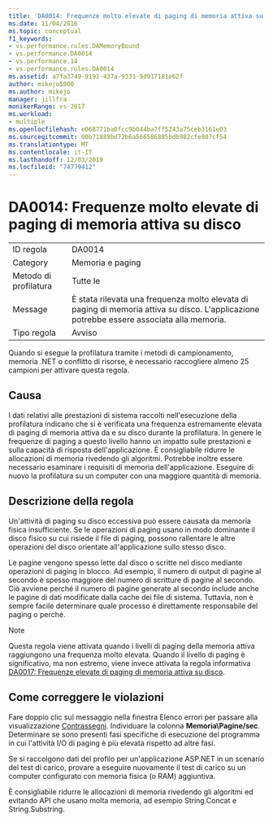 ```yaml
---
title: 'DA0014: Frequenze molto elevate di paging di memoria attiva su disco | Microsoft Docs'
ms.date: 11/04/2016
ms.topic: conceptual
f1_keywords:
- vs.performance.rules.DAMemoryBound
- vs.performance.DA0014
- vs.performance.14
- vs.performance.rules.DA0014
ms.assetid: a7fa3749-9191-437a-9331-9d917181e62f
author: mikejo5000
ms.author: mikejo
manager: jillfra
monikerRange: vs-2017
ms.workload:
- multiple
ms.openlocfilehash: e068771ba0fcc9b044ba7ff5243a75ceb3161e03
ms.sourcegitcommit: 00b71889bd72b6a566586885bdb982cfe807cf54
ms.translationtype: MT
ms.contentlocale: it-IT
ms.lasthandoff: 12/03/2019
ms.locfileid: "74779412"
---
```

# <a name="da0014-extremely-high-rates-of-paging-active-memory-to-disk"></a>DA0014: Frequenze molto elevate di paging di memoria attiva su disco

|||
|-|-|
|ID regola|DA0014|
|Category|Memoria e paging|
|Metodo di profilatura|Tutte le|
|Message|È stata rilevata una frequenza molto elevata di paging di memoria attiva su disco. L'applicazione potrebbe essere associata alla memoria.|
|Tipo regola|Avviso|

 Quando si esegue la profilatura tramite i metodi di campionamento, memoria .NET o conflitto di risorse, è necessario raccogliere almeno 25 campioni per attivare questa regola.

## <a name="cause"></a>Causa
 I dati relativi alle prestazioni di sistema raccolti nell'esecuzione della profilatura indicano che si è verificata una frequenza estremamente elevata di paging di memoria attiva da e su disco durante la profilatura. In genere le frequenze di paging a questo livello hanno un impatto sulle prestazioni e sulla capacità di risposta dell'applicazione. È consigliabile ridurre le allocazioni di memoria rivedendo gli algoritmi. Potrebbe inoltre essere necessario esaminare i requisiti di memoria dell'applicazione. Eseguire di nuovo la profilatura su un computer con una maggiore quantità di memoria.

## <a name="rule-description"></a>Descrizione della regola
 Un'attività di paging su disco eccessiva può essere causata da memoria fisica insufficiente. Se le operazioni di paging usano in modo dominante il disco fisico su cui risiede il file di paging, possono rallentare le altre operazioni del disco orientate all'applicazione sullo stesso disco.

 Le pagine vengono spesso lette dal disco o scritte nel disco mediante operazioni di paging in blocco. Ad esempio, il numero di output di pagine al secondo è spesso maggiore del numero di scritture di pagine al secondo. Ciò avviene perché il numero di pagine generate al secondo include anche le pagine di dati modificate dalla cache dei file di sistema. Tuttavia, non è sempre facile determinare quale processo è direttamente responsabile del paging o perché.

> [!NOTE]
> Questa regola viene attivata quando i livelli di paging della memoria attiva raggiungono una frequenza molto elevata. Quando il livello di paging è significativo, ma non estremo, viene invece attivata la regola informativa [DA0017: Frequenze elevate di paging di memoria attiva su disco](../profiling/da0017-high-rates-of-paging-active-memory-to-disk.md).

## <a name="how-to-fix-violations"></a>Come correggere le violazioni
 Fare doppio clic sul messaggio nella finestra Elenco errori per passare alla visualizzazione [Contrassegni](../profiling/marks-view.md). Individuare la colonna **Memoria\Pagine/sec**. Determinare se sono presenti fasi specifiche di esecuzione del programma in cui l'attività I/O di paging è più elevata rispetto ad altre fasi.

 Se si raccolgono dati del profilo per un'applicazione ASP.NET in un scenario del test di carico, provare a eseguire nuovamente il test di carico su un computer configurato con memoria fisica (o RAM) aggiuntiva.

 È consigliabile ridurre le allocazioni di memoria rivedendo gli algoritmi ed evitando API che usano molta memoria, ad esempio String.Concat e String.Substring.
